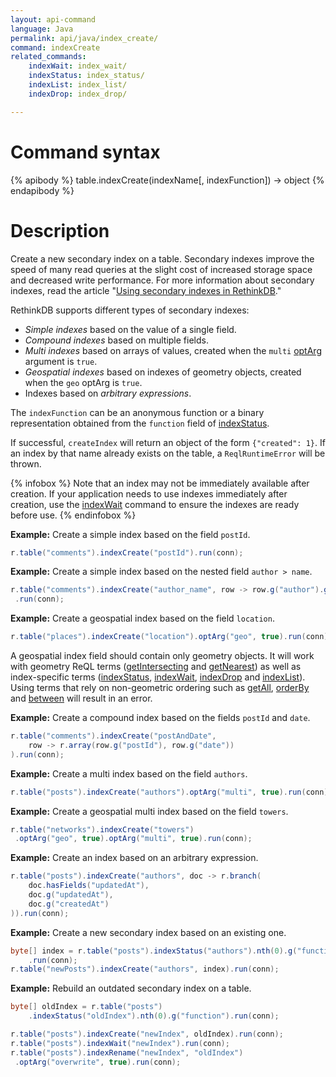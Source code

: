 ```yaml
---
layout: api-command
language: Java
permalink: api/java/index_create/
command: indexCreate
related_commands:
    indexWait: index_wait/
    indexStatus: index_status/
    indexList: index_list/
    indexDrop: index_drop/

---
```


# Command syntax #

{% apibody %}
table.indexCreate(indexName[, indexFunction]) &rarr; object
{% endapibody %}

# Description #

Create a new secondary index on a table. Secondary indexes improve the speed of many read queries at the slight cost of increased storage space and decreased write performance. For more information about secondary indexes, read the article "[Using secondary indexes in RethinkDB](/docs/secondary-indexes/)."

RethinkDB supports different types of secondary indexes:

- *Simple indexes* based on the value of a single field.
- *Compound indexes* based on multiple fields.
- *Multi indexes* based on arrays of values, created when the `multi` [optArg](/api/java/optarg) argument is `true`.
- *Geospatial indexes* based on indexes of geometry objects, created when the `geo` optArg is `true`.
- Indexes based on *arbitrary expressions*.

The `indexFunction` can be an anonymous function or a binary representation obtained from the `function` field of [indexStatus](/api/java/index_status).

If successful, `createIndex` will return an object of the form `{"created": 1}`. If an index by that name already exists on the table, a `ReqlRuntimeError` will be thrown.

{% infobox %}
Note that an index may not be immediately available after creation. If your application needs to use indexes immediately after creation, use the [indexWait](/api/java/index_wait) command to ensure the indexes are ready before use.
{% endinfobox %}

__Example:__ Create a simple index based on the field `postId`.

```java
r.table("comments").indexCreate("postId").run(conn);
```

__Example:__ Create a simple index based on the nested field `author > name`.


```java
r.table("comments").indexCreate("author_name", row -> row.g("author").g("name"))
 .run(conn);
```

__Example:__ Create a geospatial index based on the field `location`.

```java
r.table("places").indexCreate("location").optArg("geo", true).run(conn);
```

A geospatial index field should contain only geometry objects. It will work with geometry ReQL terms ([getIntersecting](/api/java/get_intersecting/) and [getNearest](/api/java/get_nearest/)) as well as index-specific terms ([indexStatus](/api/java/index_status), [indexWait](/api/java/index_wait), [indexDrop](/api/java/index_drop) and [indexList](/api/java/index_list)). Using terms that rely on non-geometric ordering such as [getAll](/api/java/get_all/), [orderBy](/api/java/order_by/) and [between](/api/java/between/) will result in an error.

__Example:__ Create a compound index based on the fields `postId` and `date`.

```java
r.table("comments").indexCreate("postAndDate",
    row -> r.array(row.g("postId"), row.g("date"))
).run(conn);
```

__Example:__ Create a multi index based on the field `authors`.

```java
r.table("posts").indexCreate("authors").optArg("multi", true).run(conn);
```

__Example:__ Create a geospatial multi index based on the field `towers`.

```java
r.table("networks").indexCreate("towers")
 .optArg("geo", true).optArg("multi", true).run(conn);
```

__Example:__ Create an index based on an arbitrary expression.

```java
r.table("posts").indexCreate("authors", doc -> r.branch(
    doc.hasFields("updatedAt"),
    doc.g("updatedAt"),
    doc.g("createdAt")
)).run(conn);
```

__Example:__ Create a new secondary index based on an existing one.

```java
byte[] index = r.table("posts").indexStatus("authors").nth(0).g("function")
    .run(conn);
r.table("newPosts").indexCreate("authors", index).run(conn);
```

__Example:__ Rebuild an outdated secondary index on a table.

```java
byte[] oldIndex = r.table("posts")
    .indexStatus("oldIndex").nth(0).g("function").run(conn);

r.table("posts").indexCreate("newIndex", oldIndex).run(conn);
r.table("posts").indexWait("newIndex").run(conn);
r.table("posts").indexRename("newIndex", "oldIndex")
 .optArg("overwrite", true).run(conn);
```
